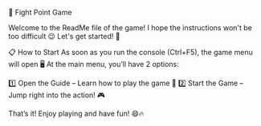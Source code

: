 🥊 Fight Point Game

Welcome to the ReadMe file of the game!
I hope the instructions won't be too difficult 😉
Let's get started! 🚀

📋 How to Start
As soon as you run the console (Ctrl+F5), the game menu will open 🖥️
At the main menu, you’ll have 2 options:

1️⃣ Open the Guide – Learn how to play the game 📖
2️⃣ Start the Game – Jump right into the action! 🎮

That’s it!
Enjoy playing and have fun! 😄🔥

